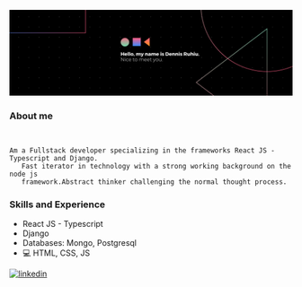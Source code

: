 ![Dennis banner](https://github.com/robertruhiu/robertruhiu/blob/main/dennis.png)
### About me
<code>
<p>Am a Fullstack developer specializing in the frameworks React JS - Typescript and Django.
   Fast iterator in technology with a strong working background on the node js 
   framework.Abstract thinker challenging the normal thought process. 
</p></code>

### Skills and Experience
* React JS - Typescript
* Django
* Databases: Mongo, Postgresql
* 💻 HTML, CSS, JS


[<img src='https://cdn.jsdelivr.net/npm/simple-icons@3.0.1/icons/linkedin.svg' alt='linkedin' height='40'>](https://www.linkedin.com/in/dennis-ruhiu-abb1b0ab/)  
